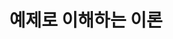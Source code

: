 ---
layout: tag-blog
title: 예제로 이해하는 이론
slug: learn
category: machine-learning
menu: false
order: 1
---